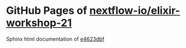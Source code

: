 GitHub Pages of [nextflow-io/elixir-workshop-21](https://github.com/nextflow-io/elixir-workshop-21.git)
===
Sphinx html documentation of [e4623dbf](https://github.com/nextflow-io/elixir-workshop-21/tree/e4623dbfe51a828ff3f1d6474dbea65d6cc112bb)
